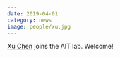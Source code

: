 ```yaml
---
date: 2019-04-01
category: news
image: people/xu.jpg
---
```


[Xu Chen](/people/xu/) joins the AIT lab. Welcome!

